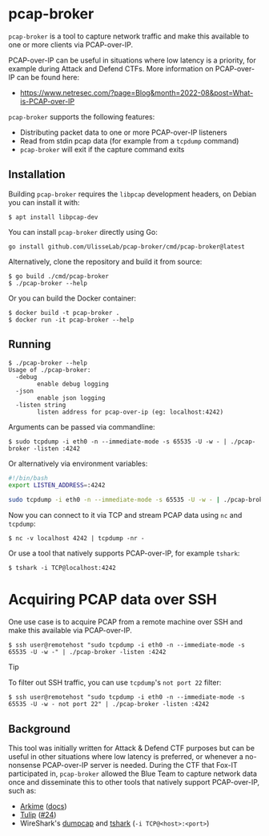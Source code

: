 # pcap-broker

`pcap-broker` is a tool to capture network traffic and make this available to one or more clients via PCAP-over-IP.

PCAP-over-IP can be useful in situations where low latency is a priority, for example during Attack and Defend CTFs.
More information on PCAP-over-IP can be found here:

- https://www.netresec.com/?page=Blog&month=2022-08&post=What-is-PCAP-over-IP

`pcap-broker` supports the following features:

- Distributing packet data to one or more PCAP-over-IP listeners
- Read from stdin pcap data (for example from a `tcpdump` command)
- `pcap-broker` will exit if the capture command exits

## Installation

Building `pcap-broker` requires the `libpcap` development headers, on Debian you can install it with:

```shell
$ apt install libpcap-dev
```

You can install `pcap-broker` directly using Go:

```shell
go install github.com/UlisseLab/pcap-broker/cmd/pcap-broker@latest
```

Alternatively, clone the repository and build it from source:

```shell
$ go build ./cmd/pcap-broker
$ ./pcap-broker --help
```

Or you can build the Docker container:

```shell
$ docker build -t pcap-broker .
$ docker run -it pcap-broker --help
```

## Running

```shell
$ ./pcap-broker --help
Usage of ./pcap-broker:
  -debug
        enable debug logging
  -json
        enable json logging
  -listen string
        listen address for pcap-over-ip (eg: localhost:4242)
```

Arguments can be passed via commandline:

```shell
$ sudo tcpdump -i eth0 -n --immediate-mode -s 65535 -U -w - | ./pcap-broker -listen :4242
```

Or alternatively via environment variables:

```bash
#!/bin/bash
export LISTEN_ADDRESS=:4242

sudo tcpdump -i eth0 -n --immediate-mode -s 65535 -U -w - | ./pcap-broker
```

Now you can connect to it via TCP and stream PCAP data using `nc` and `tcpdump`:

```shell
$ nc -v localhost 4242 | tcpdump -nr -
```

Or use a tool that natively supports PCAP-over-IP, for example `tshark`:

```shell
$ tshark -i TCP@localhost:4242
```

# Acquiring PCAP data over SSH

One use case is to acquire PCAP from a remote machine over SSH and make this available via PCAP-over-IP.

```shell
$ ssh user@remotehost "sudo tcpdump -i eth0 -n --immediate-mode -s 65535 -U -w -" | ./pcap-broker -listen :4242
```

> [!TIP]
> To filter out SSH traffic, you can use `tcpdump`'s `not port 22` filter:
>
> ```shell
> $ ssh user@remotehost "sudo tcpdump -i eth0 -n --immediate-mode -s 65535 -U -w - not port 22" | ./pcap-broker -listen :4242
> ```

## Background

This tool was initially written for Attack & Defend CTF purposes but can be useful in other situations where low latency is preferred, or whenever a no-nonsense PCAP-over-IP server is needed. During the CTF that Fox-IT participated in, `pcap-broker` allowed the Blue Team to capture network data once and disseminate this to other tools that natively support PCAP-over-IP, such as:

- [Arkime](https://arkime.com/) ([docs](https://arkime.com/settings#reader-poi))
- [Tulip](https://github.com/OpenAttackDefenseTools/tulip) ([#24](https://github.com/OpenAttackDefenseTools/tulip/pull/24))
- WireShark's [dumpcap](https://www.wireshark.org/docs/man-pages/dumpcap.html) and [tshark](https://www.wireshark.org/docs/man-pages/tshark.html) (`-i TCP@<host>:<port>`)
